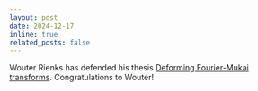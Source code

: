 ```yaml
---
layout: post
date: 2024-12-17
inline: true
related_posts: false
---
```

Wouter Rienks has defended his thesis [Deforming Fourier-Mukai transforms](https://hdl.handle.net/11245.1/919eefff-b104-43ab-aaa9-216346931a81). Congratulations to Wouter!
